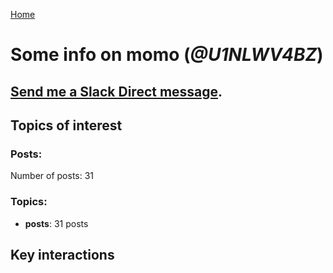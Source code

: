 [Home](https://kelu124.github.io/echommunity/)

# Some info on __momo__ (_@U1NLWV4BZ_)


## [Send me a Slack Direct message](https://echopen.slack.com/messages/@momo/).

## Topics of interest

### Posts: 

Number of posts: 31

### Topics:

* __posts__: 31 posts

## Key interactions 

